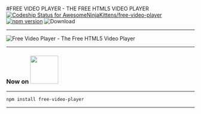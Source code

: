 #FREE VIDEO PLAYER - THE FREE HTML5 VIDEO PLAYER
[ ![Codeship Status for AwesomeNinjaKittens/free-video-player](https://app.codeship.com/projects/513c0de0-71c5-0134-5ca3-7ead778a38d2/status?branch=master)](https://app.codeship.com/projects/178423)
[![npm version](https://img.shields.io/npm/v/free-video-player.svg?style=flat-square)](https://www.npmjs.com/package/free-video-player)  ![Download](https://img.shields.io/npm/dm/free-video-player.svg?style=flat-square)
***
![Free Video Player - The Free HTML5 Video Player](http://www.freevideoplayer.org/images/free-video-player-logo.png)
***
### Now on <a href="https://www.npmjs.com/package/free-video-player"><img src="https://www.npmjs.com/static/npm.png" width="75"></a> 
***
```npm install free-video-player```
***